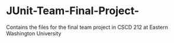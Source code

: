 # JUnit-Team-Final-Project-

Contains the files for the final team project in CSCD 212 at Eastern Washington University
